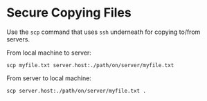 # Secure Copying Files

Use the `scp` command that uses `ssh` underneath for copying to/from servers.

From local machine to server:

```shell
scp myfile.txt server.host:./path/on/server/myfile.txt
```

From server to local machine:

```shell
scp server.host:./path/on/server/myfile.txt .
```
